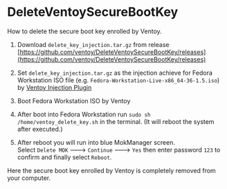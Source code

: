 # DeleteVentoySecureBootKey
How to delete the secure boot key enrolled by Ventoy.

1. Download `delete_key_injection.tar.gz` from release [https://github.com/ventoy/DeleteVentoySecureBootKey/releases](https://github.com/ventoy/DeleteVentoySecureBootKey/releases)

2. Set `delete_key_injection.tar.gz` as the injection achieve for Fedora Workstation ISO file (e.g. `Fedora-Workstation-Live-x86_64-36-1.5.iso`) by [Ventoy Injection Plugin](https://www.ventoy.net/en/plugin_injection.html) 

3. Boot Fedora Workstation ISO by Ventoy

4. After boot into Fedora Workstation run `sudo sh /home/ventoy_delete_key.sh` in the terminal. (It will reboot the system after executed.)

5. After reboot you will run into blue MokManager screen.  
   Select `Delete MOK` ---> `Continue` ---> `Yes` then enter password `123` to confirm and finally select `Reboot`. 

Here the secure boot key enrolled by Ventoy is completely removed from your computer.

